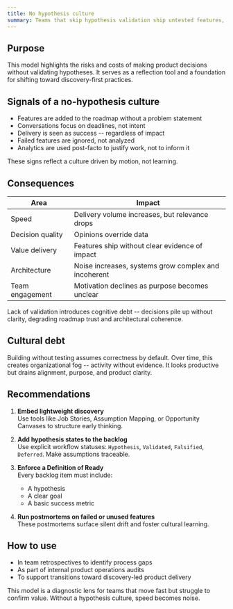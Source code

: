 ```yaml
---
title: No hypothesis culture
summary: Teams that skip hypothesis validation ship untested features, accumulate cognitive debt, and erode product value and team motivation.
---
```


## Purpose

This model highlights the risks and costs of making product decisions without validating hypotheses. It serves as a reflection tool and a foundation for shifting toward discovery-first practices.

## Signals of a no-hypothesis culture

- Features are added to the roadmap without a problem statement  
- Conversations focus on deadlines, not intent  
- Delivery is seen as success -- regardless of impact  
- Failed features are ignored, not analyzed  
- Analytics are used post-facto to justify work, not to inform it

These signs reflect a culture driven by motion, not learning.

## Consequences

| Area              | Impact                                        |
|-------------------|-----------------------------------------------|
| Speed             | Delivery volume increases, but relevance drops  |
| Decision quality  | Opinions override data  |
| Value delivery    | Features ship without clear evidence of impact  |
| Architecture      | Noise increases, systems grow complex and incoherent  |
| Team engagement   | Motivation declines as purpose becomes unclear  |

Lack of validation introduces cognitive debt -- decisions pile up without clarity, degrading roadmap trust and architectural coherence.

## Cultural debt

Building without testing assumes correctness by default. Over time, this creates organizational fog -- activity without evidence. It looks productive but drains alignment, purpose, and product clarity.

## Recommendations

1. **Embed lightweight discovery**  
   Use tools like Job Stories, Assumption Mapping, or Opportunity Canvases to structure early thinking.

2. **Add hypothesis states to the backlog**  
   Use explicit workflow statuses: `Hypothesis`, `Validated`, `Falsified`, `Deferred`. Make assumptions traceable.

3. **Enforce a Definition of Ready**  
   Every backlog item must include:
   - A hypothesis  
   - A clear goal  
   - A basic success metric

4. **Run postmortems on failed or unused features**  
   These postmortems surface silent drift and foster cultural learning.

## How to use

- In team retrospectives to identify process gaps  
- As part of internal product operations audits  
- To support transitions toward discovery-led product delivery

This model is a diagnostic lens for teams that move fast but struggle to confirm value. Without a hypothesis culture, speed becomes noise.
